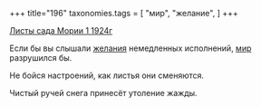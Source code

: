 +++
title="196"
taxonomies.tags = [
 "мир",
 "желание",
]
+++

[Листы сада Мории 1 1924г](/agni/1924)

Если бы вы слышали [желания](/tags/желание) немедленных исполнений, [мир](/tags/мир) разрушился бы.   

Не бойся настроений, как листья они сменяются.   

Чистый ручей снега принесёт утоление жажды.   

